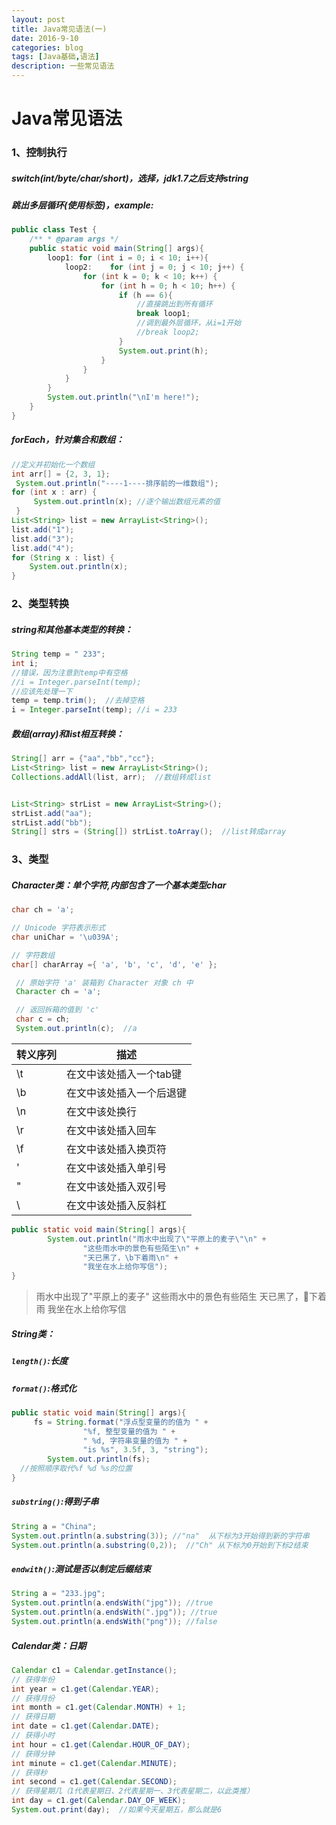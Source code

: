 ```yaml
---
layout: post
title: Java常见语法(一)
date: 2016-9-10
categories: blog
tags: [Java基础,语法]
description: 一些常见语法
---
```


# Java常见语法

### 1、控制执行

##### switch(int/byte/char/short)，选择，jdk1.7之后支持string

##### 跳出多层循环(使用标签)，example:

```java
public class Test {
    /** * @param args */
    public static void main(String[] args){
        loop1: for (int i = 0; i < 10; i++){
            loop2:    for (int j = 0; j < 10; j++) {
                for (int k = 0; k < 10; k++) {
                    for (int h = 0; h < 10; h++) {
                        if (h == 6){
                            //直接跳出到所有循环
                            break loop1;
                            //调到最外层循环，从i=1开始
                            //break loop2;
                        }
                        System.out.print(h);
                    }
                }
            }
        }
        System.out.println("\nI'm here!");
    }
}
```

##### forEach，针对集合和数组：

```java
//定义并初始化一个数组   
int arr[] = {2, 3, 1};   
 System.out.println("----1----排序前的一维数组");   
for (int x : arr) {   
     System.out.println(x); //逐个输出数组元素的值   
 }   
List<String> list = new ArrayList<String>();
list.add("1");   
list.add("3");   
list.add("4");  
for (String x : list) {   
    System.out.println(x);   
} 
```

### 2、类型转换

##### string和其他基本类型的转换：

```java
String temp = " 233";
int i;
//错误，因为注意到temp中有空格
//i = Integer.parseInt(temp);
//应该先处理一下
temp = temp.trim();  //去掉空格
i = Integer.parseInt(temp); //i = 233
```

##### 数组(array)和list相互转换：

```java
String[] arr = {"aa","bb","cc"};
List<String> list = new ArrayList<String>();
Collections.addAll(list, arr);  //数组转成list


List<String> strList = new ArrayList<String>();
strList.add("aa");
strList.add("bb");
String[] strs = (String[]) strList.toArray();  //list转成array

```

### 3、类型

##### Character类：单个字符,内部包含了一个基本类型char

```java
char ch = 'a';

// Unicode 字符表示形式
char uniChar = '\u039A'; 

// 字符数组
char[] charArray ={ 'a', 'b', 'c', 'd', 'e' }; 

 // 原始字符 'a' 装箱到 Character 对象 ch 中
 Character ch = 'a';

 // 返回拆箱的值到 'c'
 char c = ch;
 System.out.println(c);  //a
```

| 转义序列 | 描述            |
| ---- | ------------- |
| \t   | 在文中该处插入一个tab键 |
| \b   | 在文中该处插入一个后退键  |
| \n   | 在文中该处换行       |
| \r   | 在文中该处插入回车     |
| \f   | 在文中该处插入换页符    |
| \'   | 在文中该处插入单引号    |
| \"   | 在文中该处插入双引号    |
| \\   | 在文中该处插入反斜杠    |

```java
public static void main(String[] args){
        System.out.println("雨水中出现了\"平原上的麦子\"\n" +
                "这些雨水中的景色有些陌生\n" +
                "天已黑了，\b下着雨\n" +
                "我坐在水上给你写信");
}
```

> 雨水中出现了"平原上的麦子"
> 这些雨水中的景色有些陌生
> 天已黑了，下着雨
> 我坐在水上给你写信                                         

##### String类：

##### `length()`:长度

##### `format()`:格式化

```java
public static void main(String[] args){
 	 fs = String.format("浮点型变量的的值为 " +
                "%f, 整型变量的值为 " +
                " %d, 字符串变量的值为 " +
                "is %s", 3.5f, 3, "string");
		System.out.println(fs);
  //按照顺序取代%f %d %s的位置
}
```

##### `substring()`:得到子串

```java
String a = "China";
System.out.println(a.substring(3)); //"na"  从下标为3开始得到新的字符串
System.out.println(a.substring(0,2));  //"Ch" 从下标为0开始到下标2结束
```

##### `endwith()`:测试是否以制定后缀结束

```java
String a = "233.jpg";
System.out.println(a.endsWith("jpg")); //true
System.out.println(a.endsWith(".jpg")); //true
System.out.println(a.endsWith("png")); //false
```

##### Calendar类：日期

```java
Calendar c1 = Calendar.getInstance();
// 获得年份
int year = c1.get(Calendar.YEAR);
// 获得月份
int month = c1.get(Calendar.MONTH) + 1;
// 获得日期
int date = c1.get(Calendar.DATE);
// 获得小时
int hour = c1.get(Calendar.HOUR_OF_DAY);
// 获得分钟
int minute = c1.get(Calendar.MINUTE);
// 获得秒
int second = c1.get(Calendar.SECOND);
// 获得星期几（1代表星期日、2代表星期一、3代表星期二，以此类推）
int day = c1.get(Calendar.DAY_OF_WEEK);
System.out.print(day);  //如果今天星期五，那么就是6
```

##### 